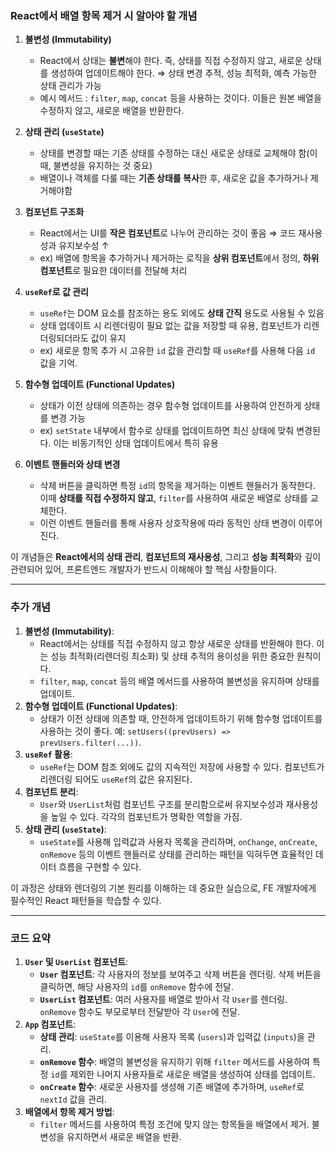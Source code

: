 ### React에서 배열 항목 제거 시 알아야 할 개념

1. **불변성 (Immutability)**

   - React에서 상태는 **불변**해야 한다. 즉, 상태를 직접 수정하지 않고, 새로운 상태를 생성하여 업데이트해야 한다.
     ⇒ 상태 변경 추적, 성능 최적화, 예측 가능한 상태 관리가 가능
   - 예시 메서드 : `filter`, `map`, `concat` 등을 사용하는 것이다. 이들은 원본 배열을 수정하지 않고, 새로운 배열을 반환한다.

2. **상태 관리 (`useState`)**

   - 상태를 변경할 때는 기존 상태를 수정하는 대신 새로운 상태로 교체해야 함(이때, 불변성을 유지하는 것 중요)
   - 배열이나 객체를 다룰 때는 **기존 상태를 복사**한 후, 새로운 값을 추가하거나 제거해야함

3. **컴포넌트 구조화**

   - React에서는 UI를 **작은 컴포넌트**로 나누어 관리하는 것이 좋음
     ⇒ 코드 재사용성과 유지보수성 ↑
   - ex) 배열에 항목을 추가하거나 제거하는 로직을 **상위 컴포넌트**에서 정의, **하위 컴포넌트**로 필요한 데이터를 전달해 처리

4. **`useRef`로 값 관리**

   - `useRef`는 DOM 요소를 참조하는 용도 외에도 **상태 간직** 용도로 사용될 수 있음
   - 상태 업데이트 시 리렌더링이 필요 없는 값을 저장할 때 유용, 컴포넌트가 리렌더링되더라도 값이 유지
   - ex) 새로운 항목 추가 시 고유한 `id` 값을 관리할 때 `useRef`를 사용해 다음 `id` 값을 기억.

5. **함수형 업데이트 (Functional Updates)**
   - 상태가 이전 상태에 의존하는 경우 함수형 업데이트를 사용하여 안전하게 상태를 변경 가능
   - ex) `setState` 내부에서 함수로 상태를 업데이트하면 최신 상태에 맞춰 변경된다. 이는 비동기적인 상태 업데이트에서 특히 유용
6. **이벤트 핸들러와 상태 변경**
   - 삭제 버튼을 클릭하면 특정 `id`의 항목을 제거하는 이벤트 핸들러가 동작한다. 이때 **상태를 직접 수정하지 않고**, `filter`를 사용하여 새로운 배열로 상태를 교체한다.
   - 이런 이벤트 핸들러를 통해 사용자 상호작용에 따라 동적인 상태 변경이 이루어진다.

이 개념들은 **React에서의 상태 관리**, **컴포넌트의 재사용성**, 그리고 **성능 최적화**와 깊이 관련되어 있어, 프론트엔드 개발자가 반드시 이해해야 할 핵심 사항들이다.

---

### 추가 개념

1. **불변성 (Immutability)**:
   - React에서는 상태를 직접 수정하지 않고 항상 새로운 상태를 반환해야 한다. 이는 성능 최적화(리렌더링 최소화) 및 상태 추적의 용이성을 위한 중요한 원칙이다.
   - `filter`, `map`, `concat` 등의 배열 메서드를 사용하여 불변성을 유지하며 상태를 업데이트.
2. **함수형 업데이트 (Functional Updates)**:
   - 상태가 이전 상태에 의존할 때, 안전하게 업데이트하기 위해 함수형 업데이트를 사용하는 것이 좋다. 예: `setUsers((prevUsers) => prevUsers.filter(...))`.
3. **`useRef` 활용**:
   - `useRef`는 DOM 참조 외에도 값의 지속적인 저장에 사용할 수 있다. 컴포넌트가 리렌더링 되어도 `useRef`의 값은 유지된다.
4. **컴포넌트 분리**:
   - `User`와 `UserList`처럼 컴포넌트 구조를 분리함으로써 유지보수성과 재사용성을 높일 수 있다. 각각의 컴포넌트가 명확한 역할을 가짐.
5. **상태 관리 (`useState`)**:
   - `useState`를 사용해 입력값과 사용자 목록을 관리하며, `onChange`, `onCreate`, `onRemove` 등의 이벤트 핸들러로 상태를 관리하는 패턴을 익혀두면 효율적인 데이터 흐름을 구현할 수 있다.

이 과정은 상태와 렌더링의 기본 원리를 이해하는 데 중요한 실습으로, FE 개발자에게 필수적인 React 패턴들을 학습할 수 있다.

---

### 코드 요약

1. **`User` 및 `UserList` 컴포넌트**:
   - **`User` 컴포넌트**: 각 사용자의 정보를 보여주고 삭제 버튼을 렌더링. 삭제 버튼을 클릭하면, 해당 사용자의 `id`를 `onRemove` 함수에 전달.
   - **`UserList` 컴포넌트**: 여러 사용자를 배열로 받아서 각 `User`를 렌더링. `onRemove` 함수도 부모로부터 전달받아 각 `User`에 전달.
2. **`App` 컴포넌트**:
   - **상태 관리**: `useState`를 이용해 사용자 목록 (`users`)과 입력값 (`inputs`)을 관리.
   - **`onRemove` 함수**: 배열의 불변성을 유지하기 위해 `filter` 메서드를 사용하여 특정 `id`를 제외한 나머지 사용자들로 새로운 배열을 생성하여 상태를 업데이트.
   - **`onCreate` 함수**: 새로운 사용자를 생성해 기존 배열에 추가하며, `useRef`로 `nextId` 값을 관리.
3. **배열에서 항목 제거 방법**:
   - `filter` 메서드를 사용하여 특정 조건에 맞지 않는 항목들을 배열에서 제거. 불변성을 유지하면서 새로운 배열을 반환.
